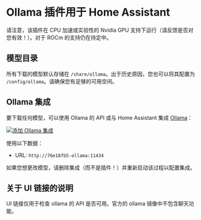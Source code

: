 # Ollama 插件用于 Home Assistant

请注意，该插件在 CPU 加速或实验性的 Nvidia GPU 支持下运行（请反馈是否对您有效！）。对于 ROCm 的支持仍在待定中。

## 模型目录

所有下载的模型默认存储在 `/share/ollama`。出于历史原因，您也可以将其配置为 `/config/ollama`。请确保您有足够的可用空间。

## Ollama 集成

要下载任何模型，可以使用 Ollama 的 API 或与 Home Assistant 集成 [Ollama](https://www.home-assistant.io/integrations/ollama/)：

[![添加 Ollama 集成](https://my.home-assistant.io/badges/brand.svg)](https://my.home-assistant.io/redirect/config_flow_start/?domain=ollama)

使用以下数据：

- URL: `http://76e18fb5-ollama:11434`

如果您想更改模型，请删除集成（而不是插件！）并重新启动该过程以配置集成。

## 关于 UI 链接的说明

UI 链接仅用于检查 ollama 的 API 是否可用。官方的 ollama 镜像中不包含聊天功能。